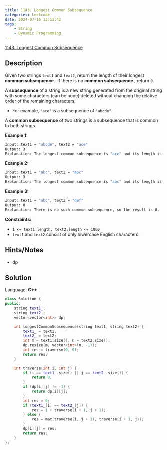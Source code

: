 ```yaml
---
title: 1143. Longest Common Subsequence
categories: Leetcode
date: 2024-07-16 13:11:42
tags:
    - String
    - Dynamic Programming
---
```


[1143. Longest Common Subsequence](https://leetcode.com/problems/longest-common-subsequence/description/)

## Description

Given two strings `text1` and `text2`, return the length of their longest **common subsequence** . If there is no **common subsequence** , return `0`.

A **subsequence**  of a string is a new string generated from the original string with some characters (can be none) deleted without changing the relative order of the remaining characters.

- For example, `"ace"` is a subsequence of `"abcde"`.

A **common subsequence**  of two strings is a subsequence that is common to both strings.

**Example 1:**

```bash
Input: text1 = "abcde", text2 = "ace"
Output: 3
Explanation: The longest common subsequence is "ace" and its length is 3.
```

**Example 2:**

```bash
Input: text1 = "abc", text2 = "abc"
Output: 3
Explanation: The longest common subsequence is "abc" and its length is 3.
```

**Example 3:**

```bash
Input: text1 = "abc", text2 = "def"
Output: 0
Explanation: There is no such common subsequence, so the result is 0.
```

**Constraints:**

- `1 <= text1.length, text2.length <= 1000`
- `text1` and `text2` consist of only lowercase English characters.

## Hints/Notes

- dp

## Solution

Language: **C++**

```C++
class Solution {
public:
    string text1_;
    string text2_;
    vector<vector<int>> dp;

    int longestCommonSubsequence(string text1, string text2) {
        text1_ = text1;
        text2_ = text2;
        int m = text1.size(), n = text2.size();
        dp.resize(m, vector<int>(n, -1));
        int res = traverse(0, 0);
        return res;
    }

    int traverse(int i, int j) {
        if (i == text1_.size() || j == text2_.size()) {
            return 0;
        }
        if (dp[i][j] != -1) {
            return dp[i][j];
        }
        int res = 0;
        if (text1_[i] == text2_[j]) {
            res = 1 + traverse(i + 1, j + 1);
        } else {
            res = max(traverse(i, j + 1), traverse(i + 1, j));
        }
        dp[i][j] = res;
        return res;
    }
};
```
